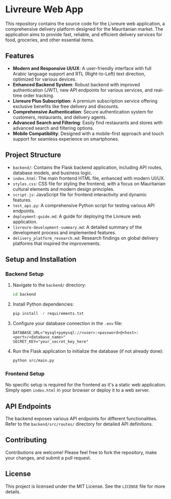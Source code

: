 # Livreure Web App

This repository contains the source code for the Livreure web application, a comprehensive delivery platform designed for the Mauritanian market. The application aims to provide fast, reliable, and efficient delivery services for food, groceries, and other essential items.

## Features

- **Modern and Responsive UI/UX**: A user-friendly interface with full Arabic language support and RTL (Right-to-Left) text direction, optimized for various devices.
- **Enhanced Backend System**: Robust backend with improved authentication (JWT), new API endpoints for various services, and real-time order tracking.
- **Livreure Plus Subscription**: A premium subscription service offering exclusive benefits like free delivery and discounts.
- **Comprehensive Authentication**: Secure authentication system for customers, restaurants, and delivery agents.
- **Advanced Search and Filtering**: Easily find restaurants and stores with advanced search and filtering options.
- **Mobile Compatibility**: Designed with a mobile-first approach and touch support for seamless experience on smartphones.

## Project Structure

- `backend/`: Contains the Flask backend application, including API routes, database models, and business logic.
- `index.html`: The main frontend HTML file, enhanced with modern UI/UX.
- `styles.css`: CSS file for styling the frontend, with a focus on Mauritanian cultural elements and modern design principles.
- `script.js`: JavaScript file for frontend interactivity and dynamic features.
- `test_api.py`: A comprehensive Python script for testing various API endpoints.
- `deployment-guide.md`: A guide for deploying the Livreure web application.
- `livreure-development-summary.md`: A detailed summary of the development process and implemented features.
- `delivery_platform_research.md`: Research findings on global delivery platforms that inspired the improvements.

## Setup and Installation

### Backend Setup

1. Navigate to the `backend/` directory:
   ```bash
   cd backend
   ```
2. Install Python dependencies:
   ```bash
   pip install -r requirements.txt
   ```
3. Configure your database connection in the `.env` file:
   ```
   DATABASE_URL="mysql+pymysql://<user>:<password>@<host>:<port>/<database_name>"
   SECRET_KEY="your_secret_key_here"
   ```
4. Run the Flask application to initialize the database (if not already done):
   ```bash
   python src/main.py
   ```

### Frontend Setup

No specific setup is required for the frontend as it's a static web application. Simply open `index.html` in your browser or deploy it to a web server.

## API Endpoints

The backend exposes various API endpoints for different functionalities. Refer to the `backend/src/routes/` directory for detailed API definitions.

## Contributing

Contributions are welcome! Please feel free to fork the repository, make your changes, and submit a pull request.

## License

This project is licensed under the MIT License. See the `LICENSE` file for more details.



